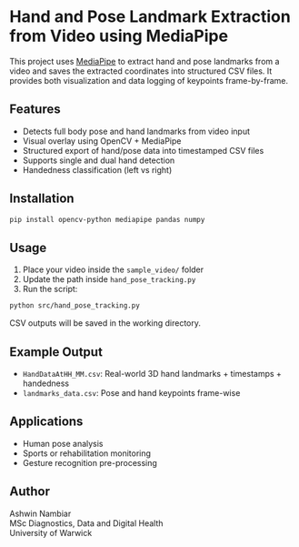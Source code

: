 # Hand and Pose Landmark Extraction from Video using MediaPipe

This project uses [MediaPipe](https://google.github.io/mediapipe/) to extract hand and pose landmarks from a video and saves the extracted coordinates into structured CSV files. It provides both visualization and data logging of keypoints frame-by-frame.

## Features

- Detects full body pose and hand landmarks from video input
- Visual overlay using OpenCV + MediaPipe
- Structured export of hand/pose data into timestamped CSV files
- Supports single and dual hand detection
- Handedness classification (left vs right)

## Installation

```bash
pip install opencv-python mediapipe pandas numpy
```

## Usage

1. Place your video inside the `sample_video/` folder
2. Update the path inside `hand_pose_tracking.py`
3. Run the script:

```bash
python src/hand_pose_tracking.py
```

CSV outputs will be saved in the working directory.

## Example Output

- `HandDataAtHH_MM.csv`: Real-world 3D hand landmarks + timestamps + handedness
- `landmarks_data.csv`: Pose and hand keypoints frame-wise

## Applications

- Human pose analysis
- Sports or rehabilitation monitoring
- Gesture recognition pre-processing

## Author

Ashwin Nambiar  
MSc Diagnostics, Data and Digital Health  
University of Warwick
